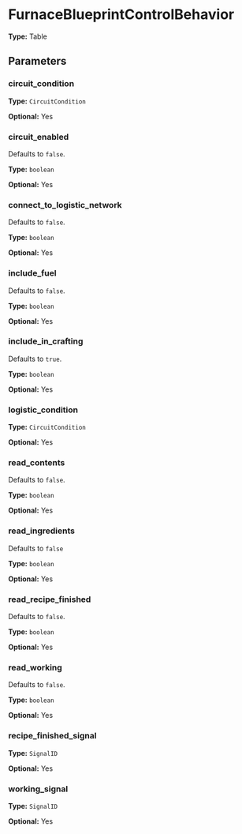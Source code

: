 # FurnaceBlueprintControlBehavior

**Type:** Table

## Parameters

### circuit_condition

**Type:** `CircuitCondition`

**Optional:** Yes

### circuit_enabled

Defaults to `false`.

**Type:** `boolean`

**Optional:** Yes

### connect_to_logistic_network

Defaults to `false`.

**Type:** `boolean`

**Optional:** Yes

### include_fuel

Defaults to `false`.

**Type:** `boolean`

**Optional:** Yes

### include_in_crafting

Defaults to `true`.

**Type:** `boolean`

**Optional:** Yes

### logistic_condition

**Type:** `CircuitCondition`

**Optional:** Yes

### read_contents

Defaults to `false`.

**Type:** `boolean`

**Optional:** Yes

### read_ingredients

Defaults to `false`

**Type:** `boolean`

**Optional:** Yes

### read_recipe_finished

Defaults to `false`.

**Type:** `boolean`

**Optional:** Yes

### read_working

Defaults to `false`.

**Type:** `boolean`

**Optional:** Yes

### recipe_finished_signal

**Type:** `SignalID`

**Optional:** Yes

### working_signal

**Type:** `SignalID`

**Optional:** Yes

